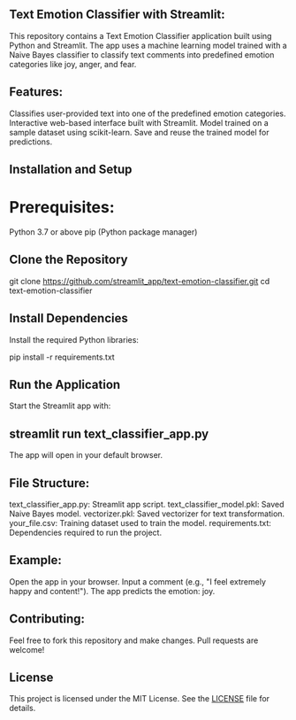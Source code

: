 ## Text Emotion Classifier with Streamlit:
This repository contains a Text Emotion Classifier application built using Python and Streamlit. The app uses a machine learning model trained with a Naive Bayes classifier to classify text comments into predefined emotion categories like joy, anger, and fear.


## Features:
Classifies user-provided text into one of the predefined emotion categories.
Interactive web-based interface built with Streamlit.
Model trained on a sample dataset using scikit-learn.
Save and reuse the trained model for predictions.

## Installation and Setup
# Prerequisites:
Python 3.7 or above
pip (Python package manager)

## Clone the Repository
git clone https://github.com/streamlit_app/text-emotion-classifier.git
cd text-emotion-classifier


## Install Dependencies
Install the required Python libraries:

pip install -r requirements.txt



## Run the Application
Start the Streamlit app with:


## streamlit run text_classifier_app.py


The app will open in your default browser.





## File Structure:
text_classifier_app.py: Streamlit app script.
text_classifier_model.pkl: Saved Naive Bayes model.
vectorizer.pkl: Saved vectorizer for text transformation.
your_file.csv: Training dataset used to train the model.
requirements.txt: Dependencies required to run the project.


## Example:
Open the app in your browser.
Input a comment (e.g., "I feel extremely happy and content!").
The app predicts the emotion: joy.


## Contributing:
Feel free to fork this repository and make changes. Pull requests are welcome!


## License
This project is licensed under the MIT License. See the [LICENSE](LICENSE) file for details.





